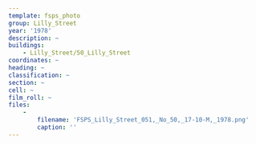 ```yaml
---
template: fsps_photo
group: Lilly_Street
year: '1978'
description: ~
buildings:
    - Lilly_Street/50_Lilly_Street
coordinates: ~
heading: ~
classification: ~
section: ~
cell: ~
film_roll: ~
files:
    -
        filename: 'FSPS_Lilly_Street_051,_No_50,_17-10-M,_1978.png'
        caption: ''
---
```

